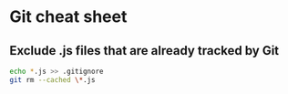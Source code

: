 # Git cheat sheet

## Exclude .js files that are already tracked by Git

```Bash
echo *.js >> .gitignore
git rm --cached \*.js
```

